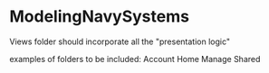 # ModelingNavySystems

Views folder should incorporate all the "presentation logic"

examples of folders to be included:
    Account
    Home
    Manage
    Shared
